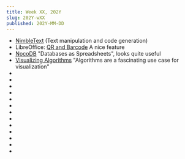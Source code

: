 ```yaml
---
title: Week XX, 202Y
slug: 202Y-wXX
published: 202Y-MM-DD
---
```


- [NimbleText](https://nimbletext.com/live) (Text manipulation and code generation)
- LibreOffice: [QR and Barcode](https://help.libreoffice.org/latest/en-US/text/shared/01/qrcode.html)
  A nice feature
- [NocoDB](https://nocodb.com)
  "Databases as Spreadsheets", looks quite useful
- [Visualizing Algorithms](https://bost.ocks.org/mike/algorithms/)
  "Algorithms are a fascinating use case for visualization"
- []()
- []()
- []()
- []()
- []()
- []()
- []()
- []()
- []()
- []()
- []()
- []()
- []()
